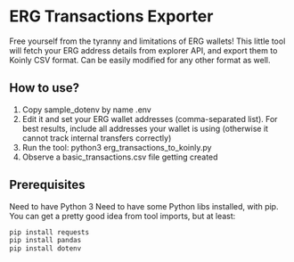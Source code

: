 # ERG Transactions Exporter

Free yourself from the tyranny and limitations of ERG wallets!
This little tool will fetch your ERG address details from explorer API, and export them to Koinly CSV format.
Can be easily modified for any other format as well.

## How to use?

1) Copy sample_dotenv by name .env
2) Edit it and set your ERG wallet addresses (comma-separated list). For best results, include all addresses your wallet is using (otherwise it cannot track internal transfers correctly)
3) Run the tool:
    python3 erg_transactions_to_koinly.py
4) Observe a basic_transactions.csv file getting created

## Prerequisites

Need to have Python 3
Need to have some Python libs installed, with pip.
You can get a pretty good idea from tool imports, but at least:

```bash
pip install requests
pip install pandas
pip install dotenv
```

